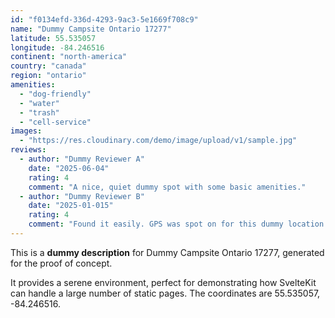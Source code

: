 ```yaml
---
id: "f0134efd-336d-4293-9ac3-5e1669f708c9"
name: "Dummy Campsite Ontario 17277"
latitude: 55.535057
longitude: -84.246516
continent: "north-america"
country: "canada"
region: "ontario"
amenities:
  - "dog-friendly"
  - "water"
  - "trash"
  - "cell-service"
images:
  - "https://res.cloudinary.com/demo/image/upload/v1/sample.jpg"
reviews:
  - author: "Dummy Reviewer A"
    date: "2025-06-04"
    rating: 4
    comment: "A nice, quiet dummy spot with some basic amenities."
  - author: "Dummy Reviewer B"
    date: "2025-01-015"
    rating: 4
    comment: "Found it easily. GPS was spot on for this dummy location."
---
```


This is a **dummy description** for Dummy Campsite Ontario 17277, generated for the proof of concept.

It provides a serene environment, perfect for demonstrating how SvelteKit can handle a large number of static pages. The coordinates are 55.535057, -84.246516.
